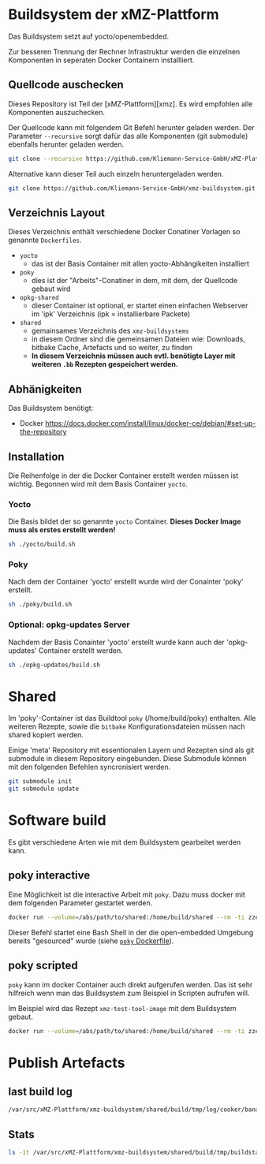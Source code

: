 # Buildsystem der xMZ-Plattform

Das Buildsystem setzt auf yocto/openembedded.

Zur besseren Trennung der Rechner Infrastruktur werden die einzelnen
Komponenten in seperaten Docker Containern installliert.

## Quellcode auschecken

Dieses Repository ist Teil der [xMZ-Plattform][xmz]. Es wird empfohlen alle Komponenten
auszuchecken.

Der Quellcode kann mit folgendem Git Befehl herunter geladen werden.
Der Parameter `--recursive` sorgt dafür das alle Komponenten (git submodule)
ebenfalls herunter geladen werden.

```bash
git clone --recursive https://github.com/Kliemann-Service-GmbH/xMZ-Plattform.git
```

Alternative kann dieser Teil auch einzeln heruntergeladen werden.

```bash
git clone https://github.com/Kliemann-Service-GmbH/xmz-buildsystem.git
```

## Verzeichnis Layout

Dieses Verzeichnis enthält verschiedene Docker Conatiner Vorlagen so genannte
`Dockerfiles`.

- `yocto`
  - das ist der Basis Container mit allen yocto-Abhängikeiten installiert
- `poky`
  - dies ist der "Arbeits"-Conatiner in dem, mit dem, der Quellcode gebaut wird
- `opkg-shared`
  - dieser Container ist optional, er startet einen einfachen Webserver
    im 'ipk' Verzeichnis (ipk = installierbare Packete)
- `shared`
  - gemainsames Verzeichnis des `xmz-buildsystems`
  - in diesem Ordner sind die gemeinsamen Dateien wie:
    Downloads, bitbake Cache, Artefacts und so weiter, zu finden
  - **In diesem Verzeichnis müssen auch evtl. benötigte Layer mit weiteren `.bb`
    Rezepten gespeichert werden.**

## Abhänigkeiten

Das Buildsystem benötigt:

- Docker https://docs.docker.com/install/linux/docker-ce/debian/#set-up-the-repository

## Installation

Die Reihenfolge in der die Docker Container erstellt werden müssen ist wichtig.
Begonnen wird mit dem Basis Container `yocto`.

### Yocto

Die Basis bildet der so genannte `yocto` Container. **Dieses Docker Image muss
als erstes erstellt werden!**

```bash
sh ./yocto/build.sh
```

### Poky

Nach dem der Container 'yocto' erstellt wurde wird der Conainter 'poky'
erstellt.

```bash
sh ./poky/build.sh
```

### Optional: opkg-updates Server

Nachdem der Basis Conainter 'yocto' erstellt wurde kann auch der 'opkg-updates'
Container erstellt werden.

```bash
sh ./opkg-updates/build.sh
```

# Shared

Im 'poky'-Container ist das Buildtool `poky` (/home/build/poky) enthalten. Alle weiteren
Rezepte, sowie die `bitbake` Konfigurationsdateien müssen nach shared kopiert werden.

Einige 'meta' Repository mit essentionalen Layern und Rezepten sind als git submodule
in diesem Repository eingebunden. Diese Submodule können mit den folgenden Befehlen
syncronisiert werden.

```bash
git submodule init
git submodule update
```


# Software build

Es gibt verschiedene Arten wie mit dem Buildsystem gearbeitet werden kann.

## poky interactive

Eine Möglichkeit ist die interactive Arbeit mit `poky`. Dazu muss docker mit
dem folgenden Parameter gestartet werden.

```bash
docker run --volume=/abs/path/to/shared:/home/build/shared --rm -ti zzeroo/poky:latest
```

Dieser Befehl startet eine Bash Shell in der die open-embedded Umgebung bereits
"gesourced" wurde (siehe [`poky` Dockerfile](poky/Dockerfile#L12)).

## poky scripted

`poky` kann im docker Container auch direkt aufgerufen werden. Das ist sehr
hilfreich wenn man das Buildsystem zum Beispiel in Scripten aufrufen will.

Im Beispiel wird das Rezept `xmz-test-tool-image` mit dem Buildsystem gebaut.

```bash
docker run --volume=/abs/path/to/shared:/home/build/shared --rm -ti zzeroo/poky:latest  "cd /home/build/poky && source oe-init-build-env /home/build/shared/build && poky xmz-test-tool-image"
```



# Publish Artefacts
## last build log

```bash
/var/src/xMZ-Plattform/xmz-buildsystem/shared/build/tmp/log/cooker/bananapro
```

## Stats

```bash
ls -1t /var/src/xMZ-Plattform/xmz-buildsystem/shared/build/tmp/buildstats/| tail -n1
```
